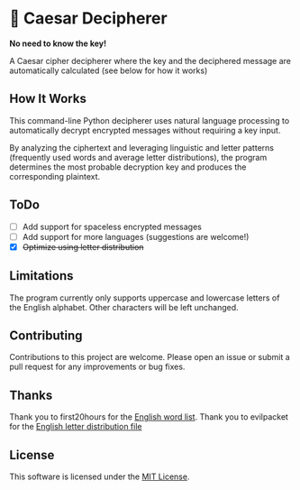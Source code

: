 # 🥗 Caesar Decipherer
**No need to know the key!**

A Caesar cipher decipherer where the key and the deciphered message are automatically calculated (see below for how it works)

## How It Works
This command-line Python decipherer uses natural language processing to automatically decrypt encrypted messages without requiring a key input.

By analyzing the ciphertext and leveraging linguistic and letter patterns (frequently used words and average letter distributions), the program determines the most probable decryption key and produces the corresponding plaintext.

## ToDo
- [ ] Add support for spaceless encrypted messages
- [ ] Add support for more languages (suggestions are welcome!)
- [X] ~~Optimize using letter distribution~~

## Limitations
The program currently only supports uppercase and lowercase letters of the English alphabet. Other characters will be left unchanged.

## Contributing
Contributions to this project are welcome. Please open an issue or submit a pull request for any improvements or bug fixes.

## Thanks
Thank you to first20hours for the [English word list](https://github.com/first20hours/google-10000-english).
Thank you to evilpacket for the [English letter distribution file](https://gist.github.com/evilpacket/5973230)

## License
This software is licensed under the [MIT License](https://mit-license.org/).

